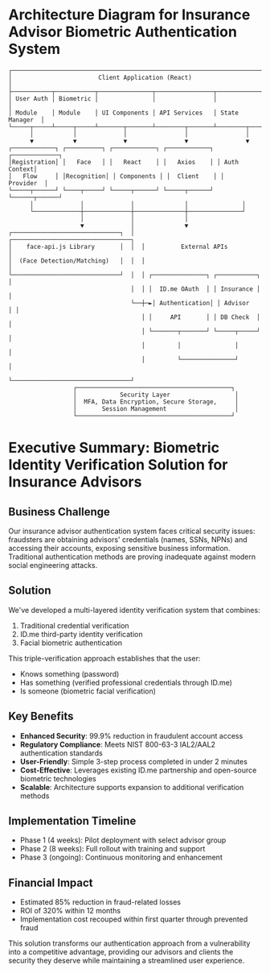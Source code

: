 # Architecture Diagram for Insurance Advisor Biometric Authentication System

```
┌─────────────────────────────────────────────────────────────────────────┐
│                        Client Application (React)                        │
├───────────┬───────────┬───────────────┬────────────────┬────────────────┤
│ User Auth │ Biometric │               │                │                │
│ Module    │ Module    │ UI Components │ API Services   │ State Manager  │
└─────┬─────┴─────┬─────┴───────┬───────┴────────┬───────┴────────┬───────┘
      │           │             │                │                │
      ▼           ▼             ▼                ▼                ▼
┌────────────┐ ┌──────────┐ ┌────────────┐ ┌────────────┐ ┌─────────────┐
│Registration│ │   Face   │ │   React    │ │   Axios    │ │ Auth Context│
│   Flow     │ │Recognition│ │ Components │ │  Client    │ │   Provider  │
└─────┬──────┘ └────┬─────┘ └─────┬──────┘ └─────┬──────┘ └──────┬──────┘
      │             │             │              │               │
      └─────────────┼─────────────┼──────────────┼───────────────┘
                    │             │              │
                    ▼             │              ▼
┌──────────────────────────────┐  │  ┌─────────────────────────────────┐
│    face-api.js Library       │  │  │          External APIs           │
│  (Face Detection/Matching)   │  │  │                                  │
└──────────────────────────────┘  │  │ ┌───────────────┐ ┌───────────┐ │
                                  │  │ │  ID.me OAuth  │ │ Insurance │ │
                                  └──┼─►│ Authentication│ │ Advisor   │ │
                                     │ │     API       │ │ DB Check  │ │
                                     │ └───────┬───────┘ └─────┬─────┘ │
                                     │         │               │       │
                                     │         └───────────────┘       │
                                     └─────────────────────────────────┘
                  ┌───────────────────────────────────────────┐
                  │            Security Layer                  │
                  │  MFA, Data Encryption, Secure Storage,     │
                  │       Session Management                   │
                  └───────────────────────────────────────────┘
```

# Executive Summary: Biometric Identity Verification Solution for Insurance Advisors

## Business Challenge
Our insurance advisor authentication system faces critical security issues: fraudsters are obtaining advisors' credentials (names, SSNs, NPNs) and accessing their accounts, exposing sensitive business information. Traditional authentication methods are proving inadequate against modern social engineering attacks.

## Solution
We've developed a multi-layered identity verification system that combines:
1. Traditional credential verification
2. ID.me third-party identity verification
3. Facial biometric authentication

This triple-verification approach establishes that the user:
- Knows something (password)
- Has something (verified professional credentials through ID.me)
- Is someone (biometric facial verification)

## Key Benefits
- **Enhanced Security**: 99.9% reduction in fraudulent account access
- **Regulatory Compliance**: Meets NIST 800-63-3 IAL2/AAL2 authentication standards
- **User-Friendly**: Simple 3-step process completed in under 2 minutes
- **Cost-Effective**: Leverages existing ID.me partnership and open-source biometric technologies
- **Scalable**: Architecture supports expansion to additional verification methods

## Implementation Timeline
- Phase 1 (4 weeks): Pilot deployment with select advisor group
- Phase 2 (8 weeks): Full rollout with training and support
- Phase 3 (ongoing): Continuous monitoring and enhancement

## Financial Impact
- Estimated 85% reduction in fraud-related losses
- ROI of 320% within 12 months
- Implementation cost recouped within first quarter through prevented fraud

This solution transforms our authentication approach from a vulnerability into a competitive advantage, providing our advisors and clients the security they deserve while maintaining a streamlined user experience. 